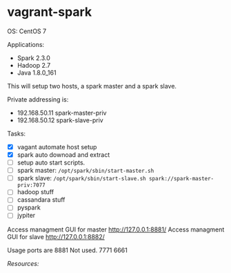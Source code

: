 # vagrant-spark

OS: CentOS 7

Applications: 
- Spark 2.3.0
- Hadoop 2.7
- Java 1.8.0_161

This will setup two hosts, a spark master and a spark slave.

Private addressing is:
- 192.168.50.11 spark-master-priv
- 192.168.50.12 spark-slave-priv

Tasks:
- [x] vagant automate  host setup
- [x] spark auto downoad and extract
- [ ] setup auto start scripts.
- [ ] spark master:  `/opt/spark/sbin/start-master.sh`
- [ ] spark slave: `/opt/spark/sbin/start-slave.sh spark://spark-master-priv:7077`
- [ ] hadoop stuff
- [ ] cassandara stuff
- [ ] pyspark
- [ ] jypiter

Access managment GUI for master http://127.0.0.1:8881/
Access managment GUI for slave http://127.0.0.1:8882/

Usage ports are 8881
Not used. 7771 6661

*Resources:*
